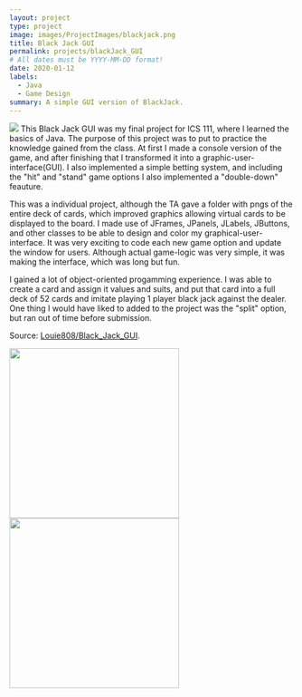```yaml
---
layout: project
type: project
image: images/ProjectImages/blackjack.png
title: Black Jack GUI
permalink: projects/blackJack_GUI
# All dates must be YYYY-MM-DD format!
date: 2020-01-12
labels:
  - Java
  - Game Design
summary: A simple GUI version of BlackJack.
---
```

<img class="ui small left floated image" src="https://louie808.github.io/images/ProjectImages/blackjack.png">
This Black Jack GUI was my final project for ICS 111, where I learned the basics of Java. The purpose of this project was to put to practice the knowledge gained from the class. At first I made a console version of the game, and after finishing that I transformed it into a graphic-user-interface(GUI). I also implemented a simple betting system, and including the "hit" and "stand" game options I also implemented a "double-down" feauture.

This was a individual project, although the TA gave a folder with pngs of the entire deck of cards, which improved graphics allowing virtual cards to be displayed to the board. I made use of JFrames, JPanels, JLabels, JButtons, and other classes to be able to design and color my graphical-user-interface. It was very exciting to code each new game option and update the window for users. Although actual game-logic was very simple, it was making the interface, which was long but fun.

I gained a lot of object-oriented progamming experience. I was able to create a card and assign it values and suits, and put that card into a full deck of 52 cards and imitate playing 1 player black jack against the dealer. One thing I would have liked to added to the project was the "split" option, but ran out of time before submission.

Source: <a href = "https://github.com/Louie808/Black_Jack_GUI"><i class="large github icon"></i>Louie808/Black_Jack_GUI</a>.

<div style="display:center">
  <img src="https://louie808.github.io/images/ProjectImages/bj_ss1.png" style="height:300px" class="ui fluid image">
  <img src="https://louie808.github.io/images/ProjectImages/bj_ss2.png" style="height:300px" class="ui fluid image">
</div>

